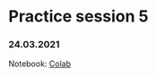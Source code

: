 # Practice session 5

### 24.03.2021

Notebook: [Colab](https://colab.research.google.com/drive/1hiaWAb1tsgMgPpAfT-NuKgyqIfHVnoAM?usp=sharing)
